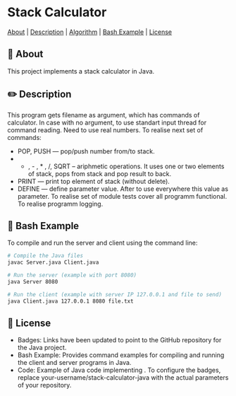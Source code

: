 # Stack Calculator


[About](#dart-about) | [Description](#:pencil2:-description) | [Algorithm](#:triangular_ruler:-algorithm) | [Bash Example](#:paperclip:-bash-example) | [License](#:page_with_curl:-license)


## :dart: About

This project implements a stack calculator in Java. 
## :pencil2: Description

This program gets filename as argument, which has commands of calculator. In case with no argument, to use standart input thread for command reading. Need to use real numbers. To realise next set of commands: 
- POP, PUSH — pop/push number from/to stack.
- + , - , * , /, SQRT – ariphmetic operations. It uses one or two elements of stack, pops from stack and pop result to back.
- PRINT — print top element of stack (without delete).
- DEFINE — define parameter value. After to use everywhere this value as parameter.
To realise set of module tests cover all programm functional.
To realise programm logging.

## :paperclip: Bash Example

To compile and run the server and client using the command line:

```bash
# Compile the Java files
javac Server.java Client.java

# Run the server (example with port 8080)
java Server 8080

# Run the client (example with server IP 127.0.0.1 and file to send)
java Client.java 127.0.0.1 8080 file.txt
```

## :page_with_curl: License

   - Badges: Links have been updated to point to the GitHub repository for the Java project.
   - Bash Example: Provides command examples for compiling and running the client and server programs in Java.
   - Code: Example of Java code implementing .
To configure the badges, replace your-username/stack-calculator-java with the actual parameters of your repository.
